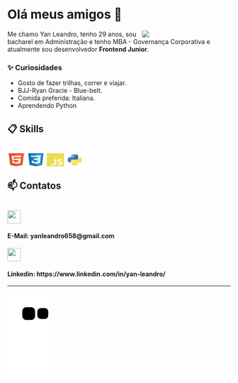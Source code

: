 # Olá meus amigos 👋

<img align="right" src="https://encrypted-tbn0.gstatic.com/images?q=tbn:ANd9GcQUv1o-xqcqVQ2_VIBN9IX3M9t16BGCjr19OQ&usqp=CAU" width="200" /> 

Me chamo Yan Leandro, tenho 29 anos, sou bacharel em Administração e tenho MBA - Governança Corporativa e atualmente sou desenvolvedor **Frontend Junior**.


### ✨ Curiosidades


- Gosto de fazer trilhas, correr e viajar.
- BJJ-Ryan Gracie - Blue-belt. 
- Comida preferida: Italiana.
- Aprendendo Python

## 📋 Skills
<div style="display: inline_block"><br>

  <img align="center" alt="Yan-HTML" height="30" width="40" src="https://raw.githubusercontent.com/devicons/devicon/master/icons/html5/html5-original.svg">
  <img align="center" alt="Yan-CSS" height="30" width="40" src="https://raw.githubusercontent.com/devicons/devicon/master/icons/css3/css3-original.svg">
  <img align="center" alt="Rafa-Js" height="30" width="40" src="https://raw.githubusercontent.com/devicons/devicon/master/icons/javascript/javascript-plain.svg">
     <img align="center" alt="Davi-Python" height="30" width="40" src="https://raw.githubusercontent.com/devicons/devicon/master/icons/python/python-original.svg">

</div>


## 📫 Contatos

<div style="display: inline"><br>
 <img align="center" height="30" width="30" src="https://user-images.githubusercontent.com/91055703/167375479-615db2d4-674d-4511-a2a2-c651cef1f908.png">
  <h4>E-Mail: yanleandro658@gmail.com</h4>
  <img align="center" height="30" width="30" src="https://user-images.githubusercontent.com/91055703/167376592-a13091c8-0687-434c-a757-ec38f99ab18c.png">
<h4>Linkedin: https://www.linkedin.com/in/yan-leandro/</h4>

</div>
<hr>

 ![Snake animation](https://github.com/rafaballerini/rafaballerini/blob/output/github-contribution-grid-snake.svg)


